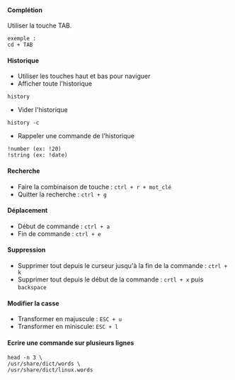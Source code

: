 #### Complétion
Utiliser la touche TAB. 
```
exemple :
cd + TAB
```
#### Historique
- Utiliser les touches haut et bas pour naviguer
- Afficher toute l'historique 
```
history 
```
- Vider l'historique
```
history -c
```
- Rappeler une commande de l'historique
```
!number (ex: !20)
!string (ex: !date)
```
#### Recherche
- Faire la combinaison de touche : ```ctrl + r + mot_clé```
- Quitter la recherche : ```ctrl + g```
#### Déplacement
- Début de commande : ```ctrl + a```
- Fin de commande : ```ctrl + e```
#### Suppression
- Supprimer tout depuis le curseur jusqu'à la fin de la commande : ```ctrl + k```
- Supprimer tout depuis le début de la commande : ```crtl + x``` puis ```backspace```
#### Modifier la casse
- Transformer en majuscule : ```ESC + u``` 
- Transformer en miniscule: ```ESC + l``` 

#### Ecrire une commande sur plusieurs lignes
```
head -n 3 \
/usr/share/dict/words \
/usr/share/dict/linux.words
```
